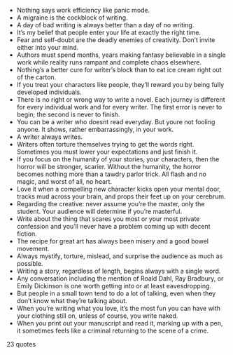  - Nothing says work efficiency like panic mode.
 - A migraine is the cockblock of writing.
 - A day of bad writing is always better than a day of no writing.
 - It’s my belief that people enter your life at exactly the right time.
 - Fear and self-doubt are the deadly enemies of creativity. Don’t invite either into your mind.
 - Authors must spend months, years making fantasy believable in a single work while reality runs rampant and complete chaos elsewhere.
 - Nothing’s a better cure for writer’s block than to eat ice cream right out of the carton.
 - If you treat your characters like people, they’ll reward you by being fully developed individuals.
 - There is no right or wrong way to write a novel. Each journey is different for every individual work and for every writer. The first error is never to begin; the second is never to finish.
 - You can be a writer who doesnt read everyday. But youre not fooling anyone. It shows, rather embarrassingly, in your work.
 - A writer always writes.
 - Writers often torture themselves trying to get the words right. Sometimes you must lower your expectations and just finish it.
 - If you focus on the humanity of your stories, your characters, then the horror will be stronger, scarier. Without the humanity, the horror becomes nothing more than a tawdry parlor trick. All flash and no magic, and worst of all, no heart.
 - Love it when a compelling new character kicks open your mental door, tracks mud across your brain, and props their feet up on your cerebrum.
 - Regarding the creative: never assume you’re the master, only the student. Your audience will determine if you’re masterful.
 - Write about the thing that scares you most or your most private confession and you’ll never have a problem coming up with decent fiction.
 - The recipe for great art has always been misery and a good bowel movement.
 - Always mystify, torture, mislead, and surprise the audience as much as possible.
 - Writing a story, regardless of length, begins always with a single word.
 - Any conversation including the mention of Roald Dahl, Ray Bradbury, or Emily Dickinson is one worth getting into or at least eavesdropping.
 - But people in a small town tend to do a lot of talking, even when they don’t know what they’re talking about.
 - When you’re writing what you love, it’s the most fun you can have with your clothing still on, unless of course, you write naked.
 - When you print out your manuscript and read it, marking up with a pen, it sometimes feels like a criminal returning to the scene of a crime.

23 quotes
